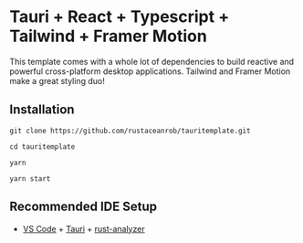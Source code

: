 # Tauri + React + Typescript + Tailwind + Framer Motion

This template comes with a whole lot of dependencies to build reactive and powerful cross-platform desktop applications. Tailwind and Framer Motion make a great styling duo!

## Installation

`git clone https://github.com/rustaceanrob/tauritemplate.git`

`cd tauritemplate`

`yarn`

`yarn start`

## Recommended IDE Setup

- [VS Code](https://code.visualstudio.com/) + [Tauri](https://marketplace.visualstudio.com/items?itemName=tauri-apps.tauri-vscode) + [rust-analyzer](https://marketplace.visualstudio.com/items?itemName=rust-lang.rust-analyzer)
